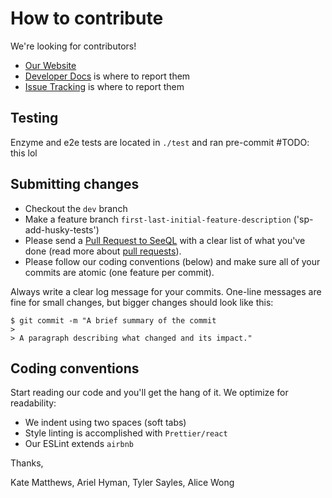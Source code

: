 # How to contribute

We're looking for contributors!

- [Our Website](https://seeql.org/)
- [Developer Docs](https://seeql.org/developers) is where to report them
- [Issue Tracking](https://add-this.org/) is where to report them

## Testing

Enzyme and e2e tests are located in `./test` and ran pre-commit #TODO: this lol

## Submitting changes

- Checkout the `dev` branch
- Make a feature branch `first-last-initial-feature-description` ('sp-add-husky-tests')
- Please send a [Pull Request to SeeQL](https://github.com/oslabs-beta/seeql/pull/new/dev) with a clear list of what you've done (read more about [pull requests](http://help.github.com/pull-requests/)).
- Please follow our coding conventions (below) and make sure all of your commits are atomic (one feature per commit).

Always write a clear log message for your commits. One-line messages are fine for small changes, but bigger changes should look like this:

    $ git commit -m "A brief summary of the commit
    >
    > A paragraph describing what changed and its impact."

## Coding conventions

Start reading our code and you'll get the hang of it. We optimize for readability:

- We indent using two spaces (soft tabs)
- Style linting is accomplished with `Prettier/react`
- Our ESLint extends `airbnb`

Thanks,

Kate Matthews, Ariel Hyman, Tyler Sayles, Alice Wong
